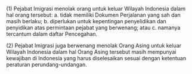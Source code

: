 (1) Pejabat Imigrasi menolak orang untuk keluar Wilayah Indonesia dalam hal orang tersebut:
    a. tidak memiliki Dokumen Perjalanan yang sah dan masih berlaku;
    b. diperlukan untuk kepentingan penyelidikan dan penyidikan atas permintaan pejabat yang berwenang; atau
    c. namanya tercantum dalam daftar Pencegahan.

(2) Pejabat Imigrasi juga berwenang menolak Orang Asing untuk keluar Wilayah Indonesia dalam hal Orang Asing tersebut masih mempunyai kewajiban di Indonesia yang harus diselesaikan sesuai dengan ketentuan peraturan perundang-undangan.